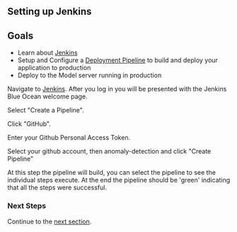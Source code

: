 ## Setting up Jenkins

## Goals

* Learn about [Jenkins](https://jenkins.io/)
* Setup and Configure a [Deployment Pipeline](https://martinfowler.com/bliki/DeploymentPipeline.html) to build and deploy your application to production
* Deploy to the Model server running in production

Navigate to [Jenkins](http://localhost:10000/blue). After you log in you will be presented with the Jenkins Blue Ocean welcome page.

Select "Create a Pipeline".

Click "GitHub".

Enter your Github Personal Access Token.

Select your github account, then anomaly-detection and click "Create Pipeline"

At this step the pipeline will build, you can select the pipeline to see the individual steps execute. At the end the pipeline should be 'green' indicating that all the steps were successful.

### Next Steps

Continue to the [next section](https://github.com/carlosfuentesp/anomaly-detection/blob/master/instructions/3-MachineLearning.md).